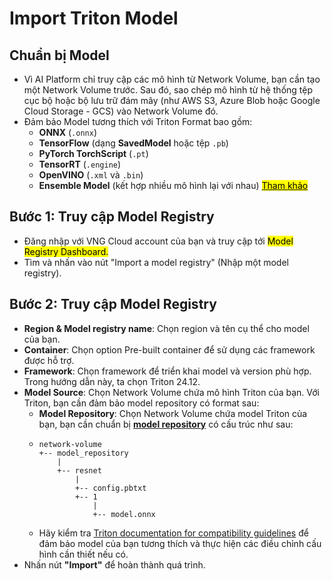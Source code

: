 # Import Triton Model

## Chuẩn bị Model

* Vì AI Platform chỉ truy cập các mô hình từ Network Volume, bạn cần tạo một Network Volume trước. Sau đó, sao chép mô hình từ hệ thống tệp cục bộ hoặc bộ lưu trữ đám mây (như AWS S3, Azure Blob hoặc Google Cloud Storage - GCS) vào Network Volume đó.
* Đảm bảo Model tương thích với Triton Format bao gồm:&#x20;
  * **ONNX** (`.onnx`)
  * **TensorFlow** (dạng **SavedModel** hoặc tệp `.pb`)
  * **PyTorch TorchScript** (`.pt`)
  * **TensorRT** (`.engine`)
  * **OpenVINO** (`.xml` và `.bin`)
  * **Ensemble Model** (kết hợp nhiều mô hình lại với nhau) [<mark style="color:$primary;">Tham khảo</mark>](https://docs.nvidia.com/deeplearning/triton-inference-server/user-guide/docs/user_guide/ensemble_models.html)

## Bước 1: Truy cập Model Registry

* Đăng nhập với VNG Cloud account của bạn và truy cập tới <mark style="color:$primary;">Model Registry Dashboard</mark><mark style="color:$info;">.</mark>
* Tìm và nhấn vào nút "Import a model registry" (Nhập một model registry).

## Bước 2: Truy cập Model Registry

* **Region & Model registry name**: Chọn region và tên cụ thể cho model của bạn.
* **Container**: Chọn option Pre-built container để sử dụng các framework được hỗ trợ.
* **Framework**: Chọn framework để triển khai model và version phù hợp. Trong hướng dẫn này, ta chọn Triton 24.12.
* **Model Source**: Chọn Network Volume chứa mô hình Triton của bạn. Với Triton, bạn cần đảm bảo model repository có format sau:
  * **Model Repository**: Chọn Network Volume chứa model Triton của bạn, bạn cần chuẩn bị [**model repository**](https://docs.nvidia.com/deeplearning/triton-inference-server/user-guide/docs/tutorials/Conceptual_Guide/Part_1-model_deployment/README.html#setting-up-the-model-repository) có cấu trúc như sau:
  * ```
    network-volume
    +-- model_repository
        |
        +-- resnet
            |
            +-- config.pbtxt
            +-- 1
                |
                +-- model.onnx
    ```
  * Hãy kiểm tra [Triton documentation for compatibility guidelines](https://docs.nvidia.com/deeplearning/triton-inference-server/user-guide/docs/user_guide/model_repository.html) để đảm bảo model của bạn tương thích và thực hiện các điều chỉnh cấu hình cần thiết nếu có.
* Nhấn nút **"Import"** để hoàn thành quá trình.
